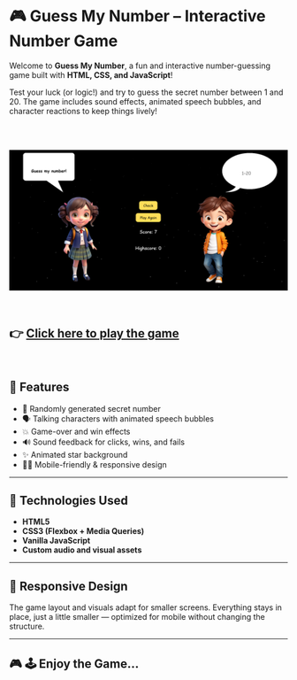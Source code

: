 # 🎮 Guess My Number – Interactive Number Game

Welcome to **Guess My Number**, a fun and interactive number-guessing game built with **HTML, CSS, and JavaScript**!

Test your luck (or logic!) and try to guess the secret number between 1 and 20. The game includes sound effects, animated speech bubbles, and character reactions to keep things lively!


<br><br>


![Game Screenshot](./assets/screenshot.png)


<br>

<h2>👉 <a href="https://rashadul-islam-code.github.io/Guess_My_Number_Game/" target="_blank">Click here to play the game</a></h2>


<br>



## 🧠 Features

- 🎯 Randomly generated secret number
- 🗣️ Talking characters with animated speech bubbles
- 💥 Game-over and win effects
- 🔊 Sound feedback for clicks, wins, and fails
- ✨ Animated star background
- 🧑‍💻 Mobile-friendly & responsive design

---

## 🔧 Technologies Used

- **HTML5**
- **CSS3 (Flexbox + Media Queries)**
- **Vanilla JavaScript**
- **Custom audio and visual assets**

---

## 📱 Responsive Design

The game layout and visuals adapt for smaller screens. Everything stays in place, just a little smaller — optimized for mobile without changing the structure.

---

## 🎮 🕹️ Enjoy the Game...

